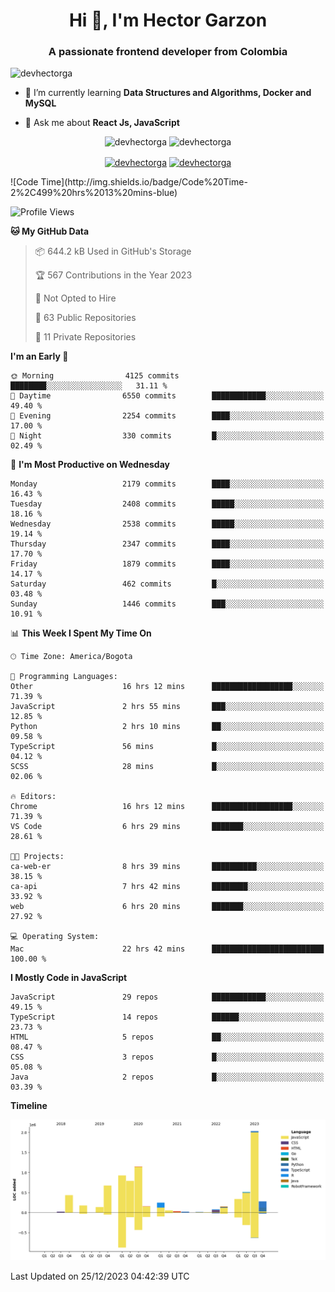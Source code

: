<h1 align="center">Hi 👋, I'm Hector Garzon</h1>
<h3 align="center">A passionate frontend developer from Colombia</h3>

<p align="left"> <img src="https://komarev.com/ghpvc/?username=devhectorga" alt="devhectorga" /> </p>

- 🌱 I’m currently learning **Data Structures and Algorithms, Docker and MySQL**

- 💬 Ask me about **React Js, JavaScript**

<p align="center"> <img src="https://github-readme-stats.vercel.app/api?username=devhectorga&count_private=true&show_icons=true" alt="devhectorga" /> <img src="https://github-readme-stats.vercel.app/api/top-langs/?username=devhectorga&layout=compact" alt="devhectorga" /></p>

<p align="center">
<a href="https://twitter.com/devhectorga" target="blank"><img align="center" src="https://cdn.jsdelivr.net/npm/simple-icons@3.0.1/icons/twitter.svg" alt="devhectorga" height="20" width="20" /></a>
<a href="https://linkedin.com/in/devhectorga" target="blank"><img align="center" src="https://cdn.jsdelivr.net/npm/simple-icons@3.0.1/icons/linkedin.svg" alt="devhectorga" height="20" width="20" /></a>
</p>
<!--START_SECTION:waka-->
![Code Time](http://img.shields.io/badge/Code%20Time-2%2C499%20hrs%2013%20mins-blue)

![Profile Views](http://img.shields.io/badge/Profile%20Views-0-blue)

**🐱 My GitHub Data** 

> 📦 644.2 kB Used in GitHub's Storage 
 > 
> 🏆 567 Contributions in the Year 2023
 > 
> 🚫 Not Opted to Hire
 > 
> 📜 63 Public Repositories 
 > 
> 🔑 11 Private Repositories 
 > 
**I'm an Early 🐤** 

```text
🌞 Morning                4125 commits        ████████░░░░░░░░░░░░░░░░░   31.11 % 
🌆 Daytime                6550 commits        ████████████░░░░░░░░░░░░░   49.40 % 
🌃 Evening                2254 commits        ████░░░░░░░░░░░░░░░░░░░░░   17.00 % 
🌙 Night                  330 commits         █░░░░░░░░░░░░░░░░░░░░░░░░   02.49 % 
```
📅 **I'm Most Productive on Wednesday** 

```text
Monday                   2179 commits        ████░░░░░░░░░░░░░░░░░░░░░   16.43 % 
Tuesday                  2408 commits        █████░░░░░░░░░░░░░░░░░░░░   18.16 % 
Wednesday                2538 commits        █████░░░░░░░░░░░░░░░░░░░░   19.14 % 
Thursday                 2347 commits        ████░░░░░░░░░░░░░░░░░░░░░   17.70 % 
Friday                   1879 commits        ████░░░░░░░░░░░░░░░░░░░░░   14.17 % 
Saturday                 462 commits         █░░░░░░░░░░░░░░░░░░░░░░░░   03.48 % 
Sunday                   1446 commits        ███░░░░░░░░░░░░░░░░░░░░░░   10.91 % 
```


📊 **This Week I Spent My Time On** 

```text
🕑︎ Time Zone: America/Bogota

💬 Programming Languages: 
Other                    16 hrs 12 mins      ██████████████████░░░░░░░   71.39 % 
JavaScript               2 hrs 55 mins       ███░░░░░░░░░░░░░░░░░░░░░░   12.85 % 
Python                   2 hrs 10 mins       ██░░░░░░░░░░░░░░░░░░░░░░░   09.58 % 
TypeScript               56 mins             █░░░░░░░░░░░░░░░░░░░░░░░░   04.12 % 
SCSS                     28 mins             █░░░░░░░░░░░░░░░░░░░░░░░░   02.06 % 

🔥 Editors: 
Chrome                   16 hrs 12 mins      ██████████████████░░░░░░░   71.39 % 
VS Code                  6 hrs 29 mins       ███████░░░░░░░░░░░░░░░░░░   28.61 % 

🐱‍💻 Projects: 
ca-web-er                8 hrs 39 mins       ██████████░░░░░░░░░░░░░░░   38.15 % 
ca-api                   7 hrs 42 mins       ████████░░░░░░░░░░░░░░░░░   33.92 % 
web                      6 hrs 20 mins       ███████░░░░░░░░░░░░░░░░░░   27.92 % 

💻 Operating System: 
Mac                      22 hrs 42 mins      █████████████████████████   100.00 % 
```

**I Mostly Code in JavaScript** 

```text
JavaScript               29 repos            ████████████░░░░░░░░░░░░░   49.15 % 
TypeScript               14 repos            ██████░░░░░░░░░░░░░░░░░░░   23.73 % 
HTML                     5 repos             ██░░░░░░░░░░░░░░░░░░░░░░░   08.47 % 
CSS                      3 repos             █░░░░░░░░░░░░░░░░░░░░░░░░   05.08 % 
Java                     2 repos             █░░░░░░░░░░░░░░░░░░░░░░░░   03.39 % 
```



**Timeline**

![Lines of Code chart](https://raw.githubusercontent.com/devHectorGa/devHectorGa/master/assets/bar_graph.png)


 Last Updated on 25/12/2023 04:42:39 UTC
<!--END_SECTION:waka-->
